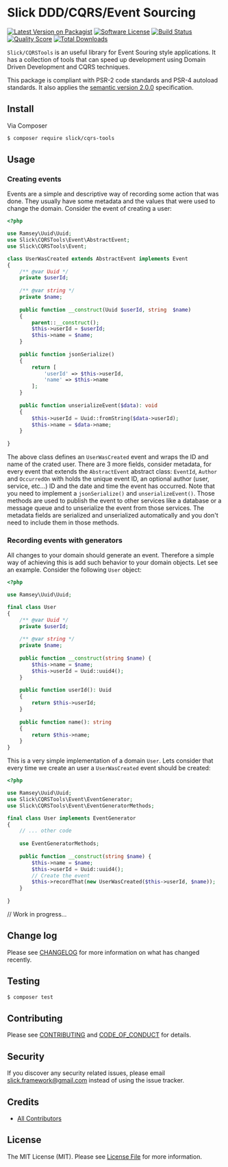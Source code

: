 # Slick DDD/CQRS/Event Sourcing

[![Latest Version on Packagist][ico-version]][link-packagist]
[![Software License][ico-license]](LICENSE.md)
[![Build Status][ico-travis]][link-travis]
[![Quality Score][ico-code-quality]][link-code-quality]
[![Total Downloads][ico-downloads]][link-downloads]

`Slick/CQRSTools` is an useful library for Event Souring style applications. It has a collection of tools that can speed up
development using Domain Driven Development and CQRS techniques.

This package is compliant with PSR-2 code standards and PSR-4 autoload standards. It
also applies the [semantic version 2.0.0](http://semver.org) specification.

## Install

Via Composer

``` bash
$ composer require slick/cqrs-tools
```

## Usage
### Creating events
Events are a simple and descriptive way of recording some action that was done. They usually have some
metadata and the values that were used to change the domain.
Consider the event of creating a user:
```php
<?php

use Ramsey\Uuid\Uuid;
use Slick\CQRSTools\Event\AbstractEvent;
use Slick\CQRSTools\Event;

class UserWasCreated extends AbstractEvent implements Event
{
    /** @var Uuid */
    private $userId;
    
    /** @var string */
    private $name;
    
    public function __construct(Uuid $userId, string  $name)
    {
        parent::__construct();
        $this->userId = $userId;
        $this->name = $name;
    }
    
    public function jsonSerialize()
    {
        return [
            'userId' => $this->userId,
            'name' => $this->name    
        ];
    }
    
    public function unserializeEvent($data): void
    {
        $this->userId = Uuid::fromString($data->userId);
        $this->name = $data->name;
    }
    
}
```
The above class defines an `UserWasCreated` event and wraps the ID and name of the crated user. There are
3 more fields, consider metadata, for every event that extends the `AbstractEvent` abstract class: `EventId`, `Author`
and `OccurredOn` with holds the unique event ID, an optional author (user, service, etc...) ID and the date
and time the event has occurred. 
Note that you need to implement a `jsonSerialize()` and `unserializeEvent()`. Those methods are used
to publish the event to other services like a database or a message queue and to unserialize the event
from those services.
The metadata fields are serialized and unserialized automatically and you don't need to include them in those
methods.  


### Recording events with generators
All changes to your domain should generate an event. Therefore a simple way of achieving this is add
such behavior to your domain objects.
Let see an example. Consider the following `User` object:
```php
<?php

use Ramsey\Uuid\Uuid;

final class User
{
    /** @var Uuid */
    private $userId;
    
    /** @var string */
    private $name;
    
    public function __construct(string $name) {
        $this->name = $name;
        $this->userId = Uuid::uuid4();
    }
    
    public function userId(): Uuid
    {
        return $this->userId;
    }
    
    public function name(): string
    {
        return $this->name;
    }
}
```
This is a very simple implementation of a domain `User`. Lets consider that every time we create an
user a `UserWasCreated` event should be created:

```php
<?php

use Ramsey\Uuid\Uuid;
use Slick\CQRSTools\Event\EventGenerator;
use Slick\CQRSTools\Event\EventGeneratorMethods;

final class User implements EventGenerator
{
    // ... other code
    
    use EventGeneratorMethods;
    
    public function __construct(string $name) {
        $this->name = $name;
        $this->userId = Uuid::uuid4();
        // Create the event
        $this->recordThat(new UserWasCreated($this->userId, $name));
    }
    
}

```
// Work in progress...

## Change log

Please see [CHANGELOG](CHANGELOG.md) for more information on what has changed recently.

## Testing

``` bash
$ composer test
```

## Contributing

Please see [CONTRIBUTING](CONTRIBUTING.md) and [CODE_OF_CONDUCT](CONDUCT.md) for details.

## Security

If you discover any security related issues, please email slick.framework@gmail.com instead of using the issue tracker.

## Credits

- [All Contributors][link-contributors]

## License

The MIT License (MIT). Please see [License File](LICENSE) for more information.

[ico-version]: https://img.shields.io/packagist/v/slick/cqrs-tools.svg?style=flat-square
[ico-license]: https://img.shields.io/badge/license-MIT-brightgreen.svg?style=flat-square
[ico-travis]: https://img.shields.io/travis/slickframework/cqrs-tools/master.svg?style=flat-square
[ico-scrutinizer]: https://img.shields.io/scrutinizer/coverage/g/slickframework/cqrs-tools.svg?style=flat-square
[ico-code-quality]: https://img.shields.io/scrutinizer/g/slickframework/cqrs-tools.svg?style=flat-square
[ico-downloads]: https://img.shields.io/packagist/dt/slick/cqrs-tools.svg?style=flat-square

[link-packagist]: https://packagist.org/packages/slick/cqrs-tools
[link-travis]: https://travis-ci.org/slickframework/cqrs-tools
[link-scrutinizer]: https://scrutinizer-ci.com/g/slickframework/cqrs-tools/code-structure
[link-code-quality]: https://scrutinizer-ci.com/g/slickframework/cqrs-tools
[link-downloads]: https://packagist.org/packages/slickframework/cqrs-tools
[link-contributors]: https://github.com/slickframework/cqrs-tools/graphs/contributors
